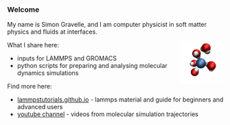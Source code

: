 ### Welcome

My name is Simon Gravelle, and I am computer physicist in soft matter physics and fluids at interfaces. 

<a href="webp">
  <img src="webp/dancingmolecules.webp" align="right" width="20%"/>
</a>

What I share here:

- inputs for LAMMPS and GROMACS
- python scripts for preparing and analysing molecular dynamics simulations

Find more here:

- [lammpstutorials.github.io](lammpstutorials.github.io) - lammps material and guide for beginners and advanced users
- [youtube channel](https://www.youtube.com/c/SimonGravelle) - videos from molecular simulation trajectories 

<!--

[![YouTube Channel Views](https://img.shields.io/youtube/channel/views/UCLmK_9wpyLVpcP7BPgN6BIw?label=youtube%20views&style=plastic)](https://www.youtube.com/c/SimonGravelle) [![YouTube Channel Subscribers](https://img.shields.io/youtube/channel/subscribers/UCLmK_9wpyLVpcP7BPgN6BIw?label=youtube%20subscribers&style=plastic)](https://www.youtube.com/c/SimonGravelle) 

<a href="lammpstutorials.github.io" style="text-decoration:none">lammpstutorials.github.io</a>

-->
